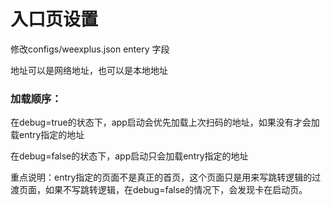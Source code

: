 # 入口页设置

修改configs/weexplus.json  entery 字段

地址可以是网络地址，也可以是本地地址

### 加载顺序：

在debug=true的状态下，app启动会优先加载上次扫码的地址，如果没有才会加载entry指定的地址

在debug=false的状态下，app启动只会加载entry指定的地址

重点说明：entry指定的页面不是真正的首页，这个页面只是用来写跳转逻辑的过渡页面，如果不写跳转逻辑，在debug=false的情况下，会发现卡在启动页。

